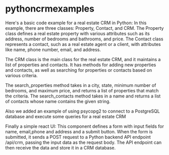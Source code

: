 # pythoncrmexamples
Here's a basic code example for a real estate CRM in Python:
In this example, there are three classes: Property, Contact, and CRM. The Property class defines a real estate property with various attributes such as its address, number of bedrooms and bathrooms, and price. The Contact class represents a contact, such as a real estate agent or a client, with attributes like name, phone number, email, and address.

The CRM class is the main class for the real estate CRM, and it maintains a list of properties and contacts. It has methods for adding new properties and contacts, as well as searching for properties or contacts based on various criteria.

The search_properties method takes in a city, state, minimum number of bedrooms, and maximum price, and returns a list of properties that match the criteria. The search_contacts method takes in a name and returns a list of contacts whose name contains the given string.


  Also we added an example of using psycopg2 to connect to a PostgreSQL database and execute some queries for a real estate CRM

Finally a simple react UI:
This component defines a form with input fields for name, email,phone and address and a submit button. When the form is submitted, it sends a POST request to a Python backend API endpoint /api/crm, passing the input data as the request body. The API endpoint can then receive the data and store it in a CRM database.



